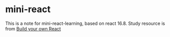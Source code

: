 # mini-react

This is a note for mini-react-learning, based on react 16.8.
Study resource is from [Build your own React](https://pomb.us/build-your-own-react/)
